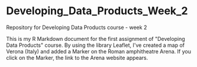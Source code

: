 # Developing_Data_Products_Week_2
Repository for Developing Data Products course - week 2

This is my R Markdown document for the first assignment of "Developing Data Products" course. By using the library Leaflet, I've created a map of Verona (Italy)
and added a Marker on the Roman amphitheatre Arena. If you click on the Marker, the link to the Arena website appears.
